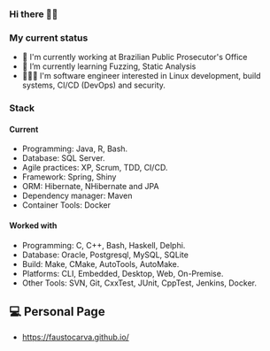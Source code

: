 ### Hi there 👋🏽


### My current status
- 🔭 I'm currently working at Brazilian Public Prosecutor's Office
- 🌱 I’m currently learning Fuzzing, Static Analysis
- 👨🏽‍💻 I'm software engineer interested in Linux development, build systems, CI/CD (DevOps) and security. 

### Stack

#### Current
- Programming: Java, R, Bash.
- Database: SQL Server.
- Agile practices: XP, Scrum, TDD, CI/CD.
- Framework: Spring, Shiny
- ORM: Hibernate, NHibernate and JPA
- Dependency manager: Maven
- Container Tools: Docker

#### Worked with
- Programming: C, C++, Bash, Haskell, Delphi. 
- Database: Oracle, Postgresql, MySQL, SQLite
- Build: Make, CMake, AutoTools, AutoMake.
- Platforms: CLI, Embedded, Desktop, Web, On-Premise.
- Other Tools: SVN, Git, CxxTest, JUnit, CppTest, Jenkins, Docker.


## 💻 Personal Page

 - https://faustocarva.github.io/
 
